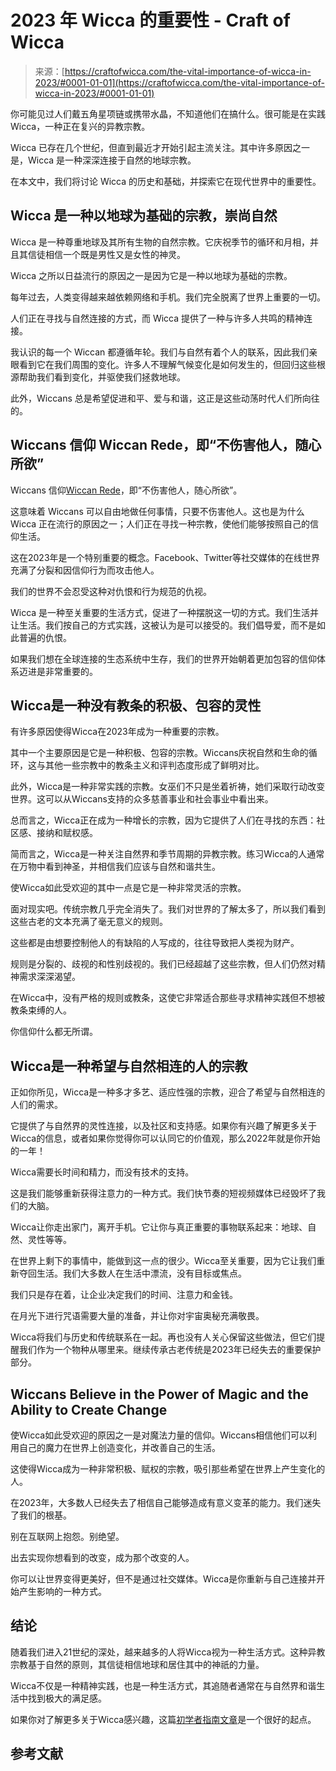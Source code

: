 <!--yml

类别：未分类

日期：2024-06-12 18:10:08

-->

# 2023 年 Wicca 的重要性 - Craft of Wicca

> 来源：[https://craftofwicca.com/the-vital-importance-of-wicca-in-2023/#0001-01-01](https://craftofwicca.com/the-vital-importance-of-wicca-in-2023/#0001-01-01)

你可能见过人们戴五角星项链或携带水晶，不知道他们在搞什么。很可能是在实践 Wicca，一种正在复兴的异教宗教。

Wicca 已存在几个世纪，但直到最近才开始引起主流关注。其中许多原因之一是，Wicca 是一种深深连接于自然的地球宗教。

在本文中，我们将讨论 Wicca 的历史和基础，并探索它在现代世界中的重要性。

## Wicca 是一种以地球为基础的宗教，崇尚自然

Wicca 是一种尊重地球及其所有生物的自然宗教。它庆祝季节的循环和月相，并且其信徒相信一个既是男性又是女性的神灵。

Wicca 之所以日益流行的原因之一是因为它是一种以地球为基础的宗教。

每年过去，人类变得越来越依赖网络和手机。我们完全脱离了世界上重要的一切。

人们正在寻找与自然连接的方式，而 Wicca 提供了一种与许多人共鸣的精神连接。

我认识的每一个 Wiccan 都遵循年轮。我们与自然有着个人的联系，因此我们亲眼看到它在我们周围的变化。许多人不理解气候变化是如何发生的，但回归这些根源帮助我们看到变化，并驱使我们拯救地球。

此外，Wiccans 总是希望促进和平、爱与和谐，这正是这些动荡时代人们所向往的。

## Wiccans 信仰 Wiccan Rede，即“不伤害他人，随心所欲”

Wiccans 信仰[Wiccan Rede](https://craftofwicca.com/what-is-wiccan-law-the-wiccan-rede-explained/)，即“不伤害他人，随心所欲”。

这意味着 Wiccans 可以自由地做任何事情，只要不伤害他人。这也是为什么 Wicca 正在流行的原因之一；人们正在寻找一种宗教，使他们能够按照自己的信仰生活。

这在2023年是一个特别重要的概念。Facebook、Twitter等社交媒体的在线世界充满了分裂和因信仰行为而攻击他人。

我们的世界不会忍受这种对仇恨和行为规范的仇视。

Wicca 是一种至关重要的生活方式，促进了一种摆脱这一切的方式。我们生活并让生活。我们按自己的方式实践，这被认为是可以接受的。我们倡导爱，而不是如此普遍的仇恨。

如果我们想在全球连接的生态系统中生存，我们的世界开始朝着更加包容的信仰体系迈进是非常重要的。

## Wicca是一种没有教条的积极、包容的灵性

有许多原因使得Wicca在2023年成为一种重要的宗教。

其中一个主要原因是它是一种积极、包容的宗教。Wiccans庆祝自然和生命的循环，这与其他一些宗教中的教条主义和评判态度形成了鲜明对比。

此外，Wicca是一种非常实践的宗教。女巫们不只是坐着祈祷，她们采取行动改变世界。这可以从Wiccans支持的众多慈善事业和社会事业中看出来。

总而言之，Wicca正在成为一种增长的宗教，因为它提供了人们在寻找的东西：社区感、接纳和赋权感。

简而言之，Wicca是一种关注自然界和季节周期的异教宗教。练习Wicca的人通常在万物中看到神圣，并相信我们应该与自然和谐共生。

使Wicca如此受欢迎的其中一点是它是一种非常灵活的宗教。

面对现实吧。传统宗教几乎完全消失了。我们对世界的了解太多了，所以我们看到这些古老的文本充满了毫无意义的规则。

这些都是由想要控制他人的有缺陷的人写成的，往往导致把人类视为财产。

规则是分裂的、歧视的和性别歧视的。我们已经超越了这些宗教，但人们仍然对精神需求深深渴望。

在Wicca中，没有严格的规则或教条，这使它非常适合那些寻求精神实践但不想被教条束缚的人。

你信仰什么都无所谓。

## Wicca是一种希望与自然相连的人的宗教

正如你所见，Wicca是一种多才多艺、适应性强的宗教，迎合了希望与自然相连的人们的需求。

它提供了与自然界的灵性连接，以及社区和支持感。如果你有兴趣了解更多关于Wicca的信息，或者如果你觉得你可以认同它的价值观，那么2022年就是你开始的一年！

Wicca需要长时间和精力，而没有技术的支持。

这是我们能够重新获得注意力的一种方式。我们快节奏的短视频媒体已经毁坏了我们的大脑。

Wicca让你走出家门，离开手机。它让你与真正重要的事物联系起来：地球、自然、灵性等等。

在世界上剩下的事情中，能做到这一点的很少。Wicca至关重要，因为它让我们重新夺回生活。我们大多数人在生活中漂流，没有目标或焦点。

我们只是存在着，让企业决定我们的时间、注意力和金钱。

在月光下进行咒语需要大量的准备，并让你对宇宙奥秘充满敬畏。

Wicca将我们与历史和传统联系在一起。再也没有人关心保留这些做法，但它们提醒我们作为一个物种从哪里来。继续传承古老传统是2023年已经失去的重要保护部分。

## Wiccans Believe in the Power of Magic and the Ability to Create Change

使Wicca如此受欢迎的原因之一是对魔法力量的信仰。Wiccans相信他们可以利用自己的魔力在世界上创造变化，并改善自己的生活。

这使得Wicca成为一种非常积极、赋权的宗教，吸引那些希望在世界上产生变化的人。

在2023年，大多数人已经失去了相信自己能够造成有意义变革的能力。我们迷失了我们的根基。

别在互联网上抱怨。别绝望。

出去实现你想看到的改变，成为那个改变的人。

你可以让世界变得更美好，但不是通过社交媒体。Wicca是你重新与自己连接并开始产生影响的一种方式。

## 结论

随着我们进入21世纪的深处，越来越多的人将Wicca视为一种生活方式。这种异教宗教基于自然的原则，其信徒相信地球和居住其中的神祇的力量。

Wicca不仅是一种精神实践，也是一种生活方式，其追随者通常在与自然界和谐生活中找到极大的满足感。

如果你对了解更多关于Wicca感兴趣，这篇[初学者指南文章](https://craftofwicca.com/wicca-for-beginners-becoming-wiccan/)是一个很好的起点。

## 参考文献
